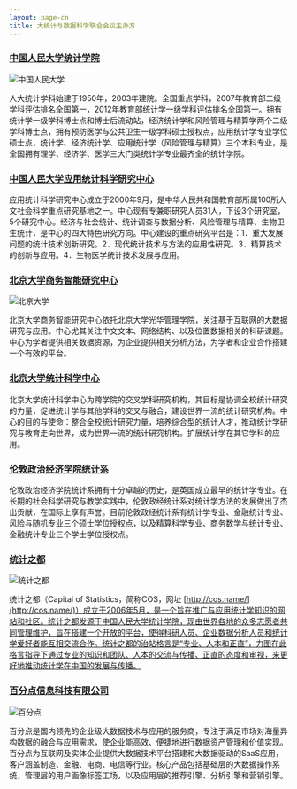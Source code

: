 ```yaml
---
layout: page-cn
title: 大统计与数据科学联合会议主办方
---
```


### [中国人民大学统计学院](http://stat.ruc.edu.cn/index.html)

<img src="{{ '/img/logo-ruc.jpg' | prepend: site.baseurl }}" alt="中国人民大学" class="img-responsive center-block logo" />

人大统计学科始建于1950年，2003年建院。全国重点学科，2007年教育部二级学科评估排名全国第一，2012年教育部统计学一级学科评估排名全国第一。拥有统计学一级学科博士点和博士后流动站，经济统计学和风险管理与精算学两个二级学科博士点，拥有预防医学与公共卫生一级学科硕士授权点，应用统计学专业学位硕士点，统计学、经济统计学、应用统计学（风险管理与精算）三个本科专业，是全国拥有理学、经济学、医学三大门类统计学专业最齐全的统计学院。

### [中国人民大学应用统计科学研究中心](http://www.cappstat.com/)

应用统计科学研究中心成立于2000年9月，是中华人民共和国教育部所属100所人文社会科学重点研究基地之一。中心现有专兼职研究人员31人，下设3个研究室，5个研究中心。经济与社会统计、统计调查与数据分析、风险管理与精算、生物卫生统计，是中心的四大特色研究方向。中心建设的重点研究平台是：1．重大发展问题的统计技术创新研究。2．现代统计技术与方法的应用性研究。3．精算技术的创新与应用。4．生物医学统计技术发展与应用。

### [北京大学商务智能研究中心](http://www.gsm.pku.edu.cn/index/index.html)

<img src="{{ '/img/logo-pku.jpg' | prepend: site.baseurl }}" alt="北京大学" class="img-responsive center-block logo" />

北京大学商务智能研究中心依托北京大学光华管理学院，关注基于互联网的大数据研究与应用。中心尤其关注中文文本、网络结构、以及位置数据相关的科研课题。中心为学者提供相关数据资源，为企业提供相关分析方法，为学者和企业合作搭建一个有效的平台。

### [北京大学统计科学中心](http://www.stat-center.pku.edu.cn/Stat/)

北京大学统计科学中心为跨学院的交叉学科研究机构，其目标是协调全校统计研究的力量，促进统计学与其他学科的交叉与融合，建设世界一流的统计研究机构。中心的目的与使命：整合全校统计研究力量，培养综合型的统计人才，推动统计学研究与教育走向世界，成为世界一流的统计研究机构。扩展统计学在其它学科的应用。

### [伦敦政治经济学院统计系](http://www.lse.ac.uk/statistics/home.aspx)

伦敦政治经济学院统计系拥有十分卓越的历史，是英国成立最早的统计学专业。在长期的社会科学研究与教学实践中，伦敦政经统计系对统计学方法的发展做出了杰出贡献，在国际上享有声誉。目前伦敦政经统计系有统计学专业、金融统计专业、风险与随机专业三个硕士学位授权点，以及精算科学专业、商务数学与统计专业、金融统计专业三个学士学位授权点。

### [统计之都](http://cos.name/)

<img src="{{ '/img/logo-cos.jpg' | prepend: site.baseurl }}" alt="统计之都" class="img-responsive center-block logo" />

统计之都（Capital of Statistics，简称COS，网址
[http://cos.name/](http://cos.name/)）成立于2006年5月，是一个旨在推广与应用统计学知识的网站和社区。统计之都发源于中国人民大学统计学院，现由世界各地的众多志愿者共同管理维护，旨在搭建一个开放的平台，使得科研人员、企业数据分析人员和统计学爱好者能互相交流合作。统计之都的治站格言是“专业、人本和正直”，力图在此格言指导下通过专业的知识和团队、人本的交流与传播、正直的态度和审视，来更好地推动统计学在中国的发展与传播。

### [百分点信息科技有限公司](http://www.baifendian.com/)

<img src="{{ '/img/logo-baifendian.jpg' | prepend: site.baseurl }}" alt="百分点" class="img-responsive center-block logo" />

百分点是国内领先的企业级大数据技术与应用的服务商，专注于满足市场对海量异构数据的融合与应用需求，使企业能高效、便捷地进行数据资产管理和价值实现。百分点为互联网及实体企业提供大数据技术平台搭建和大数据驱动的SaaS应用，客户涵盖制造、金融、电商、电信等行业。核心产品包括基础层的大数据操作系统，管理层的用户画像标签工场，以及应用层的推荐引擎、分析引擎和营销引擎。
